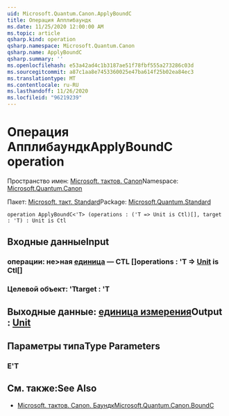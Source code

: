 ```yaml
---
uid: Microsoft.Quantum.Canon.ApplyBoundC
title: Операция Апплибаундк
ms.date: 11/25/2020 12:00:00 AM
ms.topic: article
qsharp.kind: operation
qsharp.namespace: Microsoft.Quantum.Canon
qsharp.name: ApplyBoundC
qsharp.summary: ''
ms.openlocfilehash: e53a42ad4c1b3187ae51f78fbf555a273286c03d
ms.sourcegitcommit: a87c1aa8e7453360025e47ba614f25b02ea84ec3
ms.translationtype: MT
ms.contentlocale: ru-RU
ms.lasthandoff: 11/26/2020
ms.locfileid: "96219239"
---
```

# <a name="applyboundc-operation"></a><span data-ttu-id="bc35d-102">Операция Апплибаундк</span><span class="sxs-lookup"><span data-stu-id="bc35d-102">ApplyBoundC operation</span></span>

<span data-ttu-id="bc35d-103">Пространство имен: [Microsoft. тактов. Canon](xref:Microsoft.Quantum.Canon)</span><span class="sxs-lookup"><span data-stu-id="bc35d-103">Namespace: [Microsoft.Quantum.Canon](xref:Microsoft.Quantum.Canon)</span></span>

<span data-ttu-id="bc35d-104">Пакет: [Microsoft. такт. Standard](https://nuget.org/packages/Microsoft.Quantum.Standard)</span><span class="sxs-lookup"><span data-stu-id="bc35d-104">Package: [Microsoft.Quantum.Standard](https://nuget.org/packages/Microsoft.Quantum.Standard)</span></span>




```qsharp
operation ApplyBoundC<'T> (operations : ('T => Unit is Ctl)[], target : 'T) : Unit is Ctl
```


## <a name="input"></a><span data-ttu-id="bc35d-105">Входные данные</span><span class="sxs-lookup"><span data-stu-id="bc35d-105">Input</span></span>

### <a name="operations--t--unit--is-ctl"></a><span data-ttu-id="bc35d-106">операции: не>ная [единица](xref:microsoft.quantum.lang-ref.unit)  — CTL []</span><span class="sxs-lookup"><span data-stu-id="bc35d-106">operations : 'T => [Unit](xref:microsoft.quantum.lang-ref.unit)  is Ctl[]</span></span>




### <a name="target--t"></a><span data-ttu-id="bc35d-107">Целевой объект: 'T</span><span class="sxs-lookup"><span data-stu-id="bc35d-107">target : 'T</span></span>





## <a name="output--unit"></a><span data-ttu-id="bc35d-108">Выходные данные: [единица измерения](xref:microsoft.quantum.lang-ref.unit)</span><span class="sxs-lookup"><span data-stu-id="bc35d-108">Output : [Unit](xref:microsoft.quantum.lang-ref.unit)</span></span>



## <a name="type-parameters"></a><span data-ttu-id="bc35d-109">Параметры типа</span><span class="sxs-lookup"><span data-stu-id="bc35d-109">Type Parameters</span></span>

### <a name="t"></a><span data-ttu-id="bc35d-110">Е</span><span class="sxs-lookup"><span data-stu-id="bc35d-110">'T</span></span>



## <a name="see-also"></a><span data-ttu-id="bc35d-111">См. также:</span><span class="sxs-lookup"><span data-stu-id="bc35d-111">See Also</span></span>

- [<span data-ttu-id="bc35d-112">Microsoft. тактов. Canon. Баундк</span><span class="sxs-lookup"><span data-stu-id="bc35d-112">Microsoft.Quantum.Canon.BoundC</span></span>](xref:Microsoft.Quantum.Canon.BoundC)